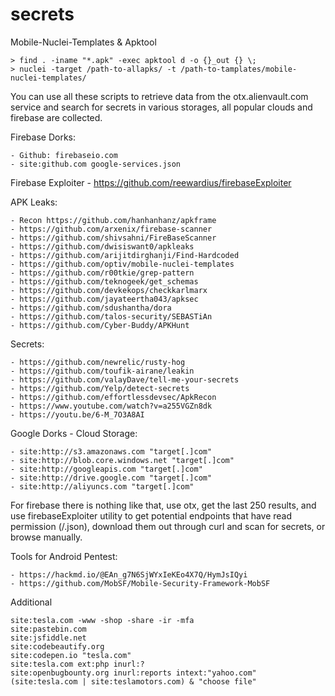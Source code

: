 # secrets

Mobile-Nuclei-Templates & Apktool
```
> find . -iname "*.apk" -exec apktool d -o {}_out {} \;
> nuclei -target /path-to-allapks/ -t /path-to-tamplates/mobile-nuclei-templates/
```

You can use all these scripts to retrieve data from the otx.alienvault.com service and search for secrets in various storages, all popular clouds and firebase are collected.

Firebase Dorks:
```
- Github: firebaseio.com
- site:github.com google-services.json
```
Firebase Exploiter - https://github.com/reewardius/firebaseExploiter

APK Leaks: 
```
- Recon https://github.com/hanhanhanz/apkframe
- https://github.com/arxenix/firebase-scanner
- https://github.com/shivsahni/FireBaseScanner
- https://github.com/dwisiswant0/apkleaks
- https://github.com/arijitdirghanji/Find-Hardcoded
- https://github.com/optiv/mobile-nuclei-templates
- https://github.com/r00tkie/grep-pattern
- https://github.com/teknogeek/get_schemas
- https://github.com/devkekops/checkkarlmarx
- https://github.com/jayateertha043/apksec
- https://github.com/sdushantha/dora
- https://github.com/talos-security/SEBASTiAn
- https://github.com/Cyber-Buddy/APKHunt
```
Secrets:
```
- https://github.com/newrelic/rusty-hog
- https://github.com/toufik-airane/leakin
- https://github.com/valayDave/tell-me-your-secrets
- https://github.com/Yelp/detect-secrets
- https://github.com/effortlessdevsec/ApkRecon
- https://www.youtube.com/watch?v=a255VGZn8dk
- https://youtu.be/6-M_7O3A8AI
```
Google Dorks - Cloud Storage:
```
- site:http://s3.amazonaws.com "target[.]com"
- site:http://blob.core.windows.net "target[.]com"
- site:http://googleapis.com "target[.]com"
- site:http://drive.google.com "target[.]com"
- site:http://aliyuncs.com "target[.]com"
```
For firebase there is nothing like that, use otx, get the last 250 results, and use firebaseExploiter utility to get potential endpoints that have read permission (/.json), download them out through curl and scan for secrets, or browse manually.

Tools for Android Pentest:
```
- https://hackmd.io/@EAn_g7N6SjWYxIeKEo4X7Q/HymJsIQyi
- https://github.com/MobSF/Mobile-Security-Framework-MobSF
```
Additional

```
site:tesla.com -www -shop -share -ir -mfa
site:pastebin.com
site:jsfiddle.net
site:codebeautify.org
site:codepen.io "tesla.com"
site:tesla.com ext:php inurl:?
site:openbugbounty.org inurl:reports intext:"yahoo.com"
(site:tesla.com | site:teslamotors.com) & "choose file"
```
